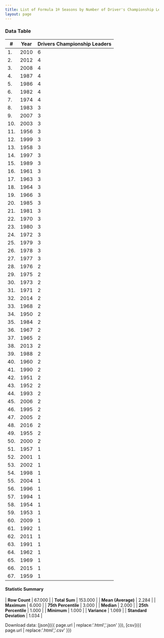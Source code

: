 ```yaml
---
title: List of Formula 1® Seasons by Number of Driver's Championship Leaders
layout: page
---
```


<canvas id="chart" width="400" height="180"></canvas>
<script>
var data = {
    "datasets": [
        {
            "backgroundColor": [
                "#f3a935",
                "#f3a935",
                "#f3a935",
                "#f3a935",
                "#f3a935",
                "#f3a935",
                "#f3a935",
                "#f3a935",
                "#f3a935",
                "#f3a935",
                "#f3a935",
                "#f3a935",
                "#f3a935",
                "#f3a935",
                "#f3a935",
                "#f3a935",
                "#f3a935",
                "#f3a935",
                "#f3a935",
                "#f3a935",
                "#f3a935",
                "#f3a935",
                "#f3a935",
                "#f3a935",
                "#f3a935",
                "#f3a935",
                "#f3a935",
                "#f3a935",
                "#f3a935",
                "#f3a935",
                "#f3a935",
                "#f3a935",
                "#f3a935",
                "#f3a935",
                "#f3a935",
                "#f3a935",
                "#f3a935",
                "#f3a935",
                "#f3a935",
                "#f3a935",
                "#f3a935",
                "#f3a935",
                "#f3a935",
                "#f3a935",
                "#f3a935",
                "#f3a935",
                "#f3a935",
                "#f3a935",
                "#f3a935",
                "#f3a935",
                "#f3a935",
                "#f3a935",
                "#f3a935",
                "#f3a935",
                "#f3a935",
                "#f3a935",
                "#f3a935",
                "#f3a935",
                "#f3a935",
                "#f3a935",
                "#f3a935",
                "#f3a935",
                "#f3a935",
                "#f3a935",
                "#f3a935",
                "#f3a935",
                "#f3a935"
            ],
            "borderColor": [
                "#f68639",
                "#f68639",
                "#f68639",
                "#f68639",
                "#f68639",
                "#f68639",
                "#f68639",
                "#f68639",
                "#f68639",
                "#f68639",
                "#f68639",
                "#f68639",
                "#f68639",
                "#f68639",
                "#f68639",
                "#f68639",
                "#f68639",
                "#f68639",
                "#f68639",
                "#f68639",
                "#f68639",
                "#f68639",
                "#f68639",
                "#f68639",
                "#f68639",
                "#f68639",
                "#f68639",
                "#f68639",
                "#f68639",
                "#f68639",
                "#f68639",
                "#f68639",
                "#f68639",
                "#f68639",
                "#f68639",
                "#f68639",
                "#f68639",
                "#f68639",
                "#f68639",
                "#f68639",
                "#f68639",
                "#f68639",
                "#f68639",
                "#f68639",
                "#f68639",
                "#f68639",
                "#f68639",
                "#f68639",
                "#f68639",
                "#f68639",
                "#f68639",
                "#f68639",
                "#f68639",
                "#f68639",
                "#f68639",
                "#f68639",
                "#f68639",
                "#f68639",
                "#f68639",
                "#f68639",
                "#f68639",
                "#f68639",
                "#f68639",
                "#f68639",
                "#f68639",
                "#f68639",
                "#f68639"
            ],
            "borderWidth": 1,
            "data": [
                6.0,
                4.0,
                4.0,
                4.0,
                4.0,
                4.0,
                4.0,
                3.0,
                3.0,
                3.0,
                3.0,
                3.0,
                3.0,
                3.0,
                3.0,
                3.0,
                3.0,
                3.0,
                3.0,
                3.0,
                3.0,
                3.0,
                3.0,
                3.0,
                3.0,
                3.0,
                3.0,
                2.0,
                2.0,
                2.0,
                2.0,
                2.0,
                2.0,
                2.0,
                2.0,
                2.0,
                2.0,
                2.0,
                2.0,
                2.0,
                2.0,
                2.0,
                2.0,
                2.0,
                2.0,
                2.0,
                2.0,
                2.0,
                2.0,
                2.0,
                1.0,
                1.0,
                1.0,
                1.0,
                1.0,
                1.0,
                1.0,
                1.0,
                1.0,
                1.0,
                1.0,
                1.0,
                1.0,
                1.0,
                1.0,
                1.0,
                1.0
            ],
            "label": "Drivers Championship Leaders"
        }
    ],
    "labels": [
        "2010",
        "2012",
        "2008",
        "1987",
        "1986",
        "1982",
        "1974",
        "1983",
        "2007",
        "2003",
        "1956",
        "1999",
        "1958",
        "1997",
        "1989",
        "1961",
        "1963",
        "1964",
        "1966",
        "1985",
        "1981",
        "1970",
        "1980",
        "1972",
        "1979",
        "1978",
        "1977",
        "1976",
        "1975",
        "1973",
        "1971",
        "2014",
        "1968",
        "1950",
        "1984",
        "1967",
        "1965",
        "2013",
        "1988",
        "1960",
        "1990",
        "1951",
        "1952",
        "1993",
        "2006",
        "1995",
        "2005",
        "2016",
        "1955",
        "2000",
        "1957",
        "2001",
        "2002",
        "1998",
        "2004",
        "1996",
        "1994",
        "1954",
        "1953",
        "2009",
        "1992",
        "2011",
        "1991",
        "1962",
        "1969",
        "2015",
        "1959"
    ]
};
var options = {
  legend: {
    display: false
  },
  scales: {
    xAxes: [{
      ticks: {
        beginAtZero: true,
        maxRotation: 180,
        display: window.innerWidth > 800
      }
    }],
    yAxes: [{
      ticks: {
        beginAtZero: true
      }
    }]
  },
  onResize: function(chart, size) {
    chart.options.scales.xAxes[0].ticks.display = size.width > 800;
  }
};
var chart = new Chart("chart", {
    data: data,
    type: 'bar',
    options: options
});
</script>



### Data Table

| # | Year | Drivers Championship Leaders |
|--|--|--|
| 1. | 2010 | 6 |
| 2. | 2012 | 4 |
| 3. | 2008 | 4 |
| 4. | 1987 | 4 |
| 5. | 1986 | 4 |
| 6. | 1982 | 4 |
| 7. | 1974 | 4 |
| 8. | 1983 | 3 |
| 9. | 2007 | 3 |
| 10. | 2003 | 3 |
| 11. | 1956 | 3 |
| 12. | 1999 | 3 |
| 13. | 1958 | 3 |
| 14. | 1997 | 3 |
| 15. | 1989 | 3 |
| 16. | 1961 | 3 |
| 17. | 1963 | 3 |
| 18. | 1964 | 3 |
| 19. | 1966 | 3 |
| 20. | 1985 | 3 |
| 21. | 1981 | 3 |
| 22. | 1970 | 3 |
| 23. | 1980 | 3 |
| 24. | 1972 | 3 |
| 25. | 1979 | 3 |
| 26. | 1978 | 3 |
| 27. | 1977 | 3 |
| 28. | 1976 | 2 |
| 29. | 1975 | 2 |
| 30. | 1973 | 2 |
| 31. | 1971 | 2 |
| 32. | 2014 | 2 |
| 33. | 1968 | 2 |
| 34. | 1950 | 2 |
| 35. | 1984 | 2 |
| 36. | 1967 | 2 |
| 37. | 1965 | 2 |
| 38. | 2013 | 2 |
| 39. | 1988 | 2 |
| 40. | 1960 | 2 |
| 41. | 1990 | 2 |
| 42. | 1951 | 2 |
| 43. | 1952 | 2 |
| 44. | 1993 | 2 |
| 45. | 2006 | 2 |
| 46. | 1995 | 2 |
| 47. | 2005 | 2 |
| 48. | 2016 | 2 |
| 49. | 1955 | 2 |
| 50. | 2000 | 2 |
| 51. | 1957 | 1 |
| 52. | 2001 | 1 |
| 53. | 2002 | 1 |
| 54. | 1998 | 1 |
| 55. | 2004 | 1 |
| 56. | 1996 | 1 |
| 57. | 1994 | 1 |
| 58. | 1954 | 1 |
| 59. | 1953 | 1 |
| 60. | 2009 | 1 |
| 61. | 1992 | 1 |
| 62. | 2011 | 1 |
| 63. | 1991 | 1 |
| 64. | 1962 | 1 |
| 65. | 1969 | 1 |
| 66. | 2015 | 1 |
| 67. | 1959 | 1 |

#### Statistic Summary

| **Row Count** | 67.000 |
| **Total Sum** | 153.000 |
| **Mean (Average)** | 2.284 |
| **Maximum** | 6.000 |
| **75th Percentile** | 3.000 |
| **Median** | 2.000 |
| **25th Percentile** | 1.000 |
| **Minimum** | 1.000 |
| **Variance** | 1.069 |
| **Standard Deviation** | 1.034 |

Download data: [json]({{ page.url | replace:'.html','.json' }}), [csv]({{ page.url | replace:'.html','.csv' }})
